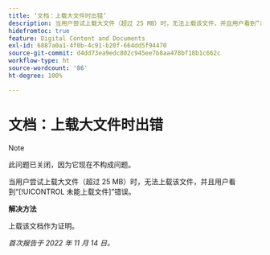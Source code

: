 ```yaml
---
title: ‘文档：上载大文件时出错’
description: 当用户尝试上载大文件（超过 25 MB）时，无法上载该文件，并且用户看到“未能上载文件”错误。
hidefromtoc: true
feature: Digital Content and Documents
exl-id: 6887a0a1-4f0b-4c91-b20f-664dd5f94470
source-git-commit: d4dd73ea9edc802c945ee7b8aa478bf18b1c662c
workflow-type: ht
source-wordcount: '86'
ht-degree: 100%

---
```


# 文档：上载大文件时出错

<!--This article is on WF and WFP TOCs-->

>[!NOTE]
>
>此问题已关闭，因为它现在不构成问题。

当用户尝试上载大文件（超过 25 MB）时，无法上载该文件，并且用户看到“[!UICONTROL 未能上载文件]”错误。

**解决方法**

上载该文档作为证明。

_首次报告于 2022 年 11 月 14 日。_
